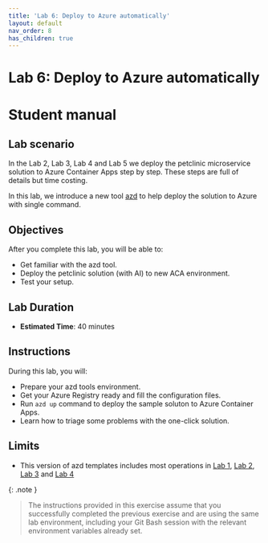 ```yaml
---
title: 'Lab 6: Deploy to Azure automatically'
layout: default
nav_order: 8
has_children: true
---
```


# Lab 6: Deploy to Azure automatically

# Student manual

## Lab scenario

In the Lab 2, Lab 3, Lab 4 and Lab 5 we deploy the petclinic microservice solution to Azure Container Apps step by step.
These steps are full of details but time costing.

In this lab, we introduce a new tool [azd](https://learn.microsoft.com/en-us/azure/developer/azure-developer-cli/) to help deploy the solution to Azure with single command.

## Objectives

After you complete this lab, you will be able to:

- Get familiar with the azd tool.
- Deploy the petclinic solution (with AI) to new ACA environment.
- Test your setup.

## Lab Duration

- **Estimated Time**: 40 minutes

## Instructions

During this lab, you will:

- Prepare your azd tools environment.
- Get your Azure Registry ready and fill the configuration files.
- Run `azd up` command to deploy the sample soluton to Azure Container Apps.
- Learn how to triage some problems with the one-click solution.

## Limits

- This version of azd templates includes most operations in [Lab 1](https://azure-samples.github.io/java-microservices-aca-lab/docs/01_lab_plan/01_openlab_plan_migrating_to_aca.html), [Lab 2](https://azure-samples.github.io/java-microservices-aca-lab/docs/02_lab_migrate/02_openlab_setup_aca.html), [Lab 3](https://azure-samples.github.io/java-microservices-aca-lab/docs/03_lab_monitor/03_openlab_monitoring_aca.html) and [Lab 4](https://azure-samples.github.io/java-microservices-aca-lab/docs/04_lab_secrets/04_openlab_secrets_aca.html)

{: .note }
> The instructions provided in this exercise assume that you successfully completed the previous exercise and are using the same lab environment, including your Git Bash session with the relevant environment variables already set.
